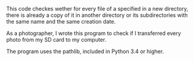 This code checkes wether for every file of a specified in a new directory, there is already a copy of it
in another directory or its subdirectories with the same name and the same creation date.

As a photographer, I wrote this program to check
if I transferred every photo from my SD card to my computer.

The program uses the pathlib, included in Python 3.4 or higher.

